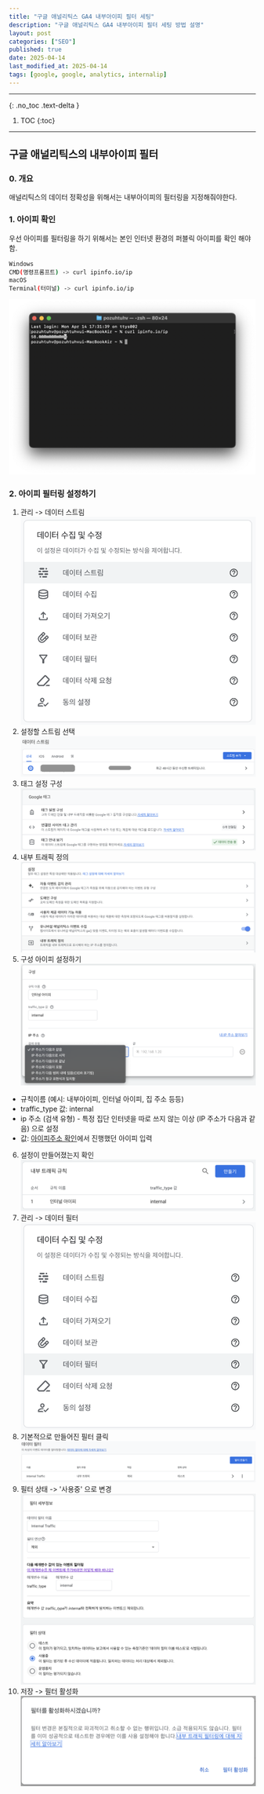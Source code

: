 ```yaml
---
title: "구글 애널리틱스 GA4 내부아이피 필터 세팅"
description: "구글 애널리틱스 GA4 내부아이피 필터 세팅 방법 설명"
layout: post
categories: ["SEO"]
published: true
date: 2025-04-14
last_modified_at: 2025-04-14
tags: [google, google, analytics, internalip]
---
```

---
{: .no_toc .text-delta }

1. TOC
{:toc}
---

<!-- 글의 제목은 ##
    나머지 큰 제목은 ###
    이후 나머지는 3개이상 -->

## 구글 애널리틱스의 내부아이피 필터

### 0. 개요
애널리틱스의 데이터 정확성을 위해서는 내부아이피의 필터링을 지정해줘야한다.
<br>

### 1. 아이피 확인
우선 아이피를 필터링을 하기 위해서는 본인 인터넷 환경의 퍼블릭 아이피를 확인 해야함.<br>
```bash
Windows
CMD(명령프롬프트) -> curl ipinfo.io/ip
macOS
Terminal(터미널) -> curl ipinfo.io/ip
```
![seo-google-analytics-internal-1](/assets/img/2025-04-14-seo-google-analytics-internal-1.png)
<br>

### 2. 아이피 필터링 설정하기

1. 관리 -> 데이터 스트림
![seo-google-analytics-internal-2](/assets/img/2025-04-14-seo-google-analytics-internal-2.png)
2. 설정할 스트림 선택
![seo-google-analytics-internal-3](/assets/img/2025-04-14-seo-google-analytics-internal-3.png)
3. 태그 설정 구성
![seo-google-analytics-internal-4](/assets/img/2025-04-14-seo-google-analytics-internal-4.png)
4. 내부 트래픽 정의
![seo-google-analytics-internal-5](/assets/img/2025-04-14-seo-google-analytics-internal-5.png)
5. 구성 아이피 설정하기
![seo-google-analytics-internal-6](/assets/img/2025-04-14-seo-google-analytics-internal-6.png)
- 규칙이름 (예시: 내부아이피, 인터널 아이피, 집 주소 등등)
- traffic_type 값: internal
- ip 주소 (검색 유형) - 특정 집단 인터넷을 따로 쓰지 않는 이상 (IP 주소가 다음과 같음) 으로 설정
- 값: [아이피주소 확인](/2025/04/14/seo-google-analytics-internal#1-아이피-확인)에서 진행했던 아이피 입력
6. 설정이 만들어졌는지 확인
![seo-google-analytics-internal-7](/assets/img/2025-04-14-seo-google-analytics-internal-7.png)
7. 관리 -> 데이터 필터
![seo-google-analytics-internal-8](/assets/img/2025-04-14-seo-google-analytics-internal-8.png)
8. 기본적으로 만들어진 필터 클릭
![seo-google-analytics-internal-9](/assets/img/2025-04-14-seo-google-analytics-internal-9.png)
9. 필터 상태 -> '사용중' 으로 변경
![seo-google-analytics-internal-10](/assets/img/2025-04-14-seo-google-analytics-internal-10.png)
10. 저장 -> 필터 활성화
![seo-google-analytics-internal-11](/assets/img/2025-04-14-seo-google-analytics-internal-11.png)